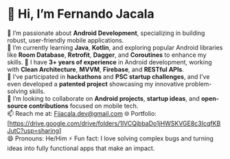 # 👋 Hi, I’m Fernando Jacala

👀 I’m passionate about **Android Development**, specializing in building robust, user-friendly mobile applications.  
🌱 I’m currently learning **Java**, **Kotlin**, and exploring popular Android libraries like **Room Database**, **Retrofit**, **Dagger**, and **Coroutines** to enhance my skills.
💼 I have **3+ years of experience** in Android development, working with **Clean Architecture**, **MVVM**, **Firebase**, and **RESTful APIs**.  
🚀 I’ve participated in **hackathons** and **PSC startup challenges**, and I’ve even developed a **patented project** showcasing my innovative problem-solving skills.  
💞️ I’m looking to collaborate on **Android projects**, **startup ideas**, and **open-source contributions** focused on mobile tech.  
📫 Reach me at: Fjjacala.dev@gmail.com
🌐 Portfolio: [https://drive.google.com/drive/folders/1lVCQjbbaDo1jHWSKVGE8c3IcqfKBJutC?usp=sharing]  
😄 Pronouns: He/Him
⚡ Fun fact: I love solving complex bugs and turning ideas into fully functional apps that make an impact.  
